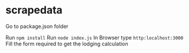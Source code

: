 # scrapedata

Go to package.json folder

Run `npm install`
Run `node index.js`
In Browser type `http:localhost:3000`
Fill the form required to get the lodging calculation
